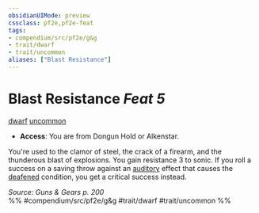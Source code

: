 ```yaml
---
obsidianUIMode: preview
cssclass: pf2e,pf2e-feat
tags:
- compendium/src/pf2e/g&g
- trait/dwarf
- trait/uncommon
aliases: ["Blast Resistance"]
---
```

# Blast Resistance  *Feat 5*  
[dwarf](../../rules/traits/dwarf.md)  [uncommon](../../rules/traits/uncommon.md)  

- **Access**: You are from Dongun Hold or Alkenstar.

You're used to the clamor of steel, the crack of a firearm, and the thunderous blast of explosions. You gain resistance 3 to sonic. If you roll a success on a saving throw against an [auditory](../../rules/traits/auditory.md) effect that causes the [deafened](../../rules/conditions.md#Deafened) condition, you get a critical success instead.

*Source: Guns & Gears p. 200*  
%% #compendium/src/pf2e/g&g #trait/dwarf #trait/uncommon %%